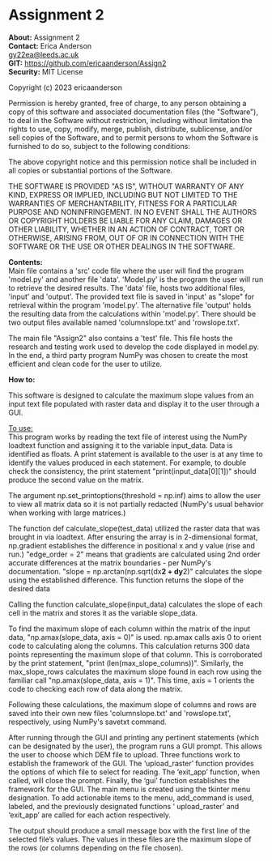 # Assignment 2 #

**About:** Assignment 2   
**Contact:** Erica Anderson  
         gy22ea@leeds.ac.uk    
**GIT:** https://github.com/ericaanderson/Assign2  
**Security:** MIT License  

Copyright (c) 2023 ericaanderson

Permission is hereby granted, free of charge, to any person obtaining a copy
of this software and associated documentation files (the "Software"), to deal
in the Software without restriction, including without limitation the rights
to use, copy, modify, merge, publish, distribute, sublicense, and/or sell
copies of the Software, and to permit persons to whom the Software is
furnished to do so, subject to the following conditions:

The above copyright notice and this permission notice shall be included in all
copies or substantial portions of the Software.

THE SOFTWARE IS PROVIDED "AS IS", WITHOUT WARRANTY OF ANY KIND, EXPRESS OR
IMPLIED, INCLUDING BUT NOT LIMITED TO THE WARRANTIES OF MERCHANTABILITY,
FITNESS FOR A PARTICULAR PURPOSE AND NONINFRINGEMENT. IN NO EVENT SHALL THE
AUTHORS OR COPYRIGHT HOLDERS BE LIABLE FOR ANY CLAIM, DAMAGES OR OTHER
LIABILITY, WHETHER IN AN ACTION OF CONTRACT, TORT OR OTHERWISE, ARISING FROM,
OUT OF OR IN CONNECTION WITH THE SOFTWARE OR THE USE OR OTHER DEALINGS IN THE
SOFTWARE.

**Contents:**  
Main file contains a 'src' code file where the user will find the program 'model.py' and another file 'data'. 'Model.py' is the program the user will run to retrieve the desired results. The 'data' file, hosts two additional files, 'input' and 'output'. The provided text file is saved in 'input' as "slope" for retrieval within the program 'model.py'. The alternative file 'output' holds the resulting data from the calculations within 'model.py'. There should be two output files available named 'columnslope.txt' and 'rowslope.txt'. 

The main file "Assign2" also contains a 'test' file. This file hosts the research and testing work used to develop the code displayed in model.py. In the end, a third party program NumPy was chosen to create the most efficient and clean code for the user to utilize. 

**How to:**  

This software is designed to calculate the maximum slope values from an input text file populated with raster data and display it to the user through a GUI. 

<u>To use:</u>  
This program works by reading the text file of interest using the NumPy loadtext function and assigning it to the variable input_data. Data is identified as floats. A print statement is available to the user is  at any time to identify the values produced in each statement. For example, to double check the consistency, the print statement "print(input_data[0][1])" should produce the second value on the matrix. 

The argument np.set_printoptions(threshold = np.inf) aims to allow the user to view all matrix data so it is not partially redacted (NumPy's usual behavior when working with large matrices.) 

The function def calculate_slope(test_data) utilized the raster data that was brought in via loadtext. After ensuring the array is in 2-dimensional format, np.gradient establishes the difference in positional x and y value (rise and run.)  "edge_order = 2" means that gradients are calculated using 2nd order accurate differences at the matrix boundaries - per NumPy's documentation. "slope = np.arctan(np.sqrt(dx**2 + dy**2)" calculates the slope using the established difference. This function returns the slope of the desired data

Calling the function calculate_slope(input_data) calculates the slope of each cell in the matrix and stores it as the variable slope_data. 

To find the maximum slope of each column within the matrix of the input data, "np.amax(slope_data, axis = 0)" is used. np.amax calls axis 0 to orient code to calculating along the columns. This calculation returns 300 data points representing the maximum slope of that column. This is corroborated by the print statement, "print (len(max_slope_columns))". Similarly, the max_slope_rows calculates the maximum slope found in each row using the familiar call "np.amax(slope_data, axis = 1)". This time, axis = 1 orients the code to checking each row of data along the matrix. 

Following these calculations, the maximum slope of columns and rows are saved into their own new files 'columnslope.txt' and 'rowslope.txt', respectively, using NumPy's savetxt command. 

After running through the GUI and printing any pertinent statements (which can be designated by the user), the program runs a GUI prompt. This allows the user to choose which DEM file to upload. Three functions work to establish the framework of the GUI. The ‘upload_raster’ function provides the options of which file to select for reading. The ‘exit_app’ function, when called, will close the prompt. Finally, the ‘gui’ function establishes the framework for the GUI. The main menu is created using the tkinter menu designation. To add actionable items to the menu, add_command is used, labeled, and the previously designated functions ‘ upload_raster’ and ‘exit_app’ are called for each action respectively. 

The output should produce a small message box with the first line of the selected file’s values. The values in these files are the maximum slope of the rows (or columns depending on the file chosen).

 


 


